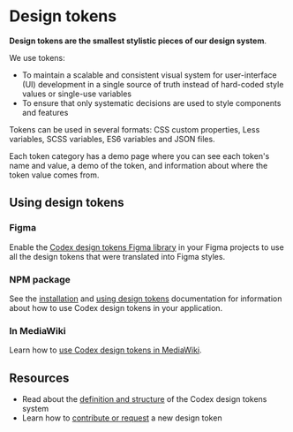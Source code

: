 # Design tokens

**Design tokens are the smallest stylistic pieces of our design system**.

We use tokens:
- To maintain a scalable and consistent visual system for user-interface (UI) development in a
  single source of truth instead of hard-coded style values or single-use variables
- To ensure that only systematic decisions are used to style components and features

Tokens can be used in several formats: CSS custom properties, Less variables, SCSS variables,
ES6 variables and JSON files.

Each token category has a demo page where you can see each token's name and value, a demo of the
token, and information about where the token value comes from.

## Using design tokens

### Figma

Enable the [Codex design tokens Figma library](https://www.figma.com/file/mRvSsFD2Kwh8AZNjlx7rIl/%E2%9C%A8-Design-Tokens-%5BWIP%5D?type=design&node-id=0-1&mode=design)
in your Figma projects to use all the design tokens that were translated into Figma styles.

### NPM package

See the [installation](../using-codex/usage.md#installation) and [using design tokens](../using-codex/usage.md#using-design-tokens) documentation for information about how to use Codex design tokens in your application.

### In MediaWiki

Learn how to [use Codex design tokens in MediaWiki](https://www.mediawiki.org/wiki/Codex#Using_Codex_design_tokens).

## Resources

- Read about the [definition and structure](./definition-and-structure.html) of the Codex design tokens system
- Learn how to [contribute or request](../contributing/designing-tokens.html) a new design token
